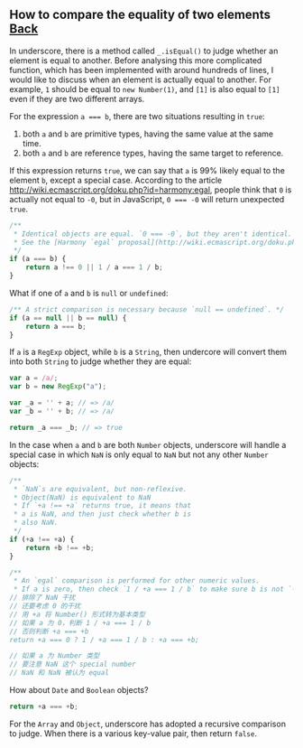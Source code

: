 ## How to compare the equality of two elements [Back](./../underscore.md)

In underscore, there is a method called `_.isEqual()` to judge whether an element is equal to another. Before analysing this more complicated function, which has been implemented with around hundreds of lines, I would like to discuss when an element is actually equal to another. For example, `1` should be equal to `new Number(1)`, and `[1]` is also equal to `[1]` even if they are two different arrays.

For the expression `a === b`, there are two situations resulting in `true`:

1. both `a` and `b` are primitive types, having the same value at the same time.
2. both `a` and `b` are reference types, having the same target to reference.

If this expression returns `true`, we can say that `a` is 99% likely equal to the element `b`, except a special case. According to the article  http://wiki.ecmascript.org/doku.php?id=harmony:egal, people think that `0` is actually not equal to `-0`, but in JavaScript, `0 === -0` will return unexpected `true`.

```js
/**
 * Identical objects are equal. `0 === -0`, but they aren't identical.
 * See the [Harmony `egal` proposal](http://wiki.ecmascript.org/doku.php?id=harmony:egal).
 */
if (a === b) {
    return a !== 0 || 1 / a === 1 / b;
}
```

What if one of `a` and `b` is `null` or `undefined`:

```js
/** A strict comparison is necessary because `null == undefined`. */
if (a == null || b == null) {
    return a === b;
}
```

If `a` is a `RegExp` object, while `b` is a `String`, then undercore will convert them into both `String` to judge whether they are equal:

```js
var a = /a/;
var b = new RegExp("a");

var _a = '' + a; // => /a/
var _b = '' + b; // => /a/

return _a === _b; // => true
```

In the case when `a` and `b` are both `Number` objects, underscore will handle a special case in which `NaN` is only equal to `NaN` but not any other `Number` objects:

```js
/**
 * `NaN`s are equivalent, but non-reflexive.
 * Object(NaN) is equivalent to NaN
 * If `+a !== +a` returns true, it means that
 * a is NaN, and then just check whether b is
 * also NaN.
 */
if (+a !== +a) {
    return +b !== +b;
}

/**
 * An `egal` comparison is performed for other numeric values.
 * If a is zero, then check `1 / +a === 1 / b` to make sure b is not `-0`
// 排除了 NaN 干扰
// 还要考虑 0 的干扰
// 用 +a 将 Number() 形式转为基本类型
// 如果 a 为 0，判断 1 / +a === 1 / b
// 否则判断 +a === +b
return +a === 0 ? 1 / +a === 1 / b : +a === +b;

// 如果 a 为 Number 类型
// 要注意 NaN 这个 special number
// NaN 和 NaN 被认为 equal
```

How about `Date` and `Boolean` objects?

```js
return +a === +b;
```

For the `Array` and `Object`, underscore has adopted a recursive comparison to judge. When there is a various key-value pair, then return `false`.